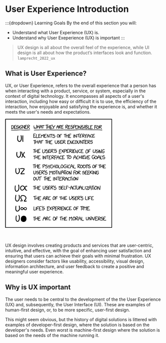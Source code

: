 # User Experience Introduction

:::{dropdown} Learning Goals
By the end of this section you will:
- Understand what User Experience (UX) is.
- Understand why User Exeperience (UX) is important
:::

> UX design is all about the overall feel of the experience, while UI design is all about how the product’s interfaces look and function. `lamprecht_2022_ux`

## What is User Experience?

UX, or User Experience, refers to the overall experience that a person has when interacting with a product, service, or system, especially in the context of digital technology. It encompasses all aspects of a user's interaction, including how easy or difficult it is to use, the efficiency of the interaction, how enjoyable and satisfying the experience is, and whether it meets the user's needs and expectations. 

![ux vs ui](./assets/01/ui_vs_ux.png)<p>&nbsp;</p>

UX design involves creating products and services that are user-centric, intuitive, and effective, with the goal of enhancing user satisfaction and ensuring that users can achieve their goals with minimal frustration. UX designers consider factors like usability, accessibility, visual design, information architecture, and user feedback to create a positive and meaningful user experience.

## Why is UX important

The user needs to be central to the development of the the User Experience (UX) and, subsequently, the User Interface (UI). These are examples of human-first design, or, to be more specific, user-first design.

This might seem obvious, but the history of digital solutions is littered with examples of developer-first design, where the solution is based on the developer's needs. Even worst is machine-first design where the solution is based on the needs of the machine running it.

